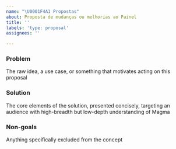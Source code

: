 ```yaml
---
name: "\U0001F4A1 Propostas"
about: Proposta de mudanças ou melhorias ao Painel
title: ''
labels: 'type: proposal'
assignees: ''

---
```


<!--

Please start by reading the proposals process overview: https://docs.magmacore.org/docs/contributing/contribute_proposals

The key difference between a "feature request" and a "proposal" is the latter propose an actionable solution.

Proposal contents are not limited to particular topics, though the following are typical

- Process improvements
- Design changes
- Shift in project goals

For non-trivial proposals, consider following this standard pitch template, reproduced below in-part: https://github.com/kbariotis/templates/blob/master/templates/PITCH/TEMPLATE.md

-->

### Problem

The raw idea, a use case, or something that motivates acting on this proposal

### Solution

The core elements of the solution, presented concisely, targeting an audience with high-breadth but low-depth understanding of Magma

### Non-goals

Anything specifically excluded from the concept
